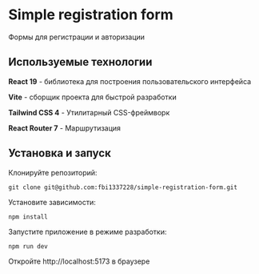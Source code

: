 # Simple registration form

Формы для регистрации и авторизации

## Используемые технологии

**React 19** - библиотека для построения пользовательского интерфейса

**Vite** - сборщик проекта для быстрой разработки

**Tailwind CSS 4** - Утилитарный CSS-фреймворк

**React Router 7** - Маршрутизация 

## Установка и запуск

Клонируйте репозиторий:

``` git clone git@github.com:fbi1337228/simple-registration-form.git ```

Установите зависимости: 

```npm install```

Запустите приложение в режиме разработки:

```npm run dev```

Откройте http://localhost:5173 в браузере
